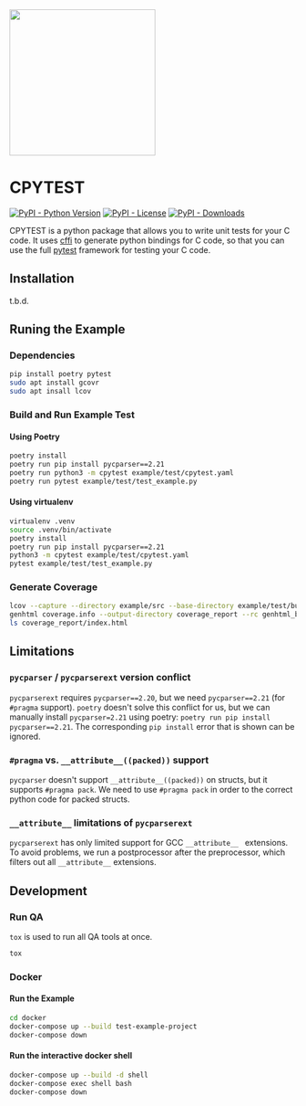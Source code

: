 <img src="assets/cpytest-logo.png" width="256">

# CPYTEST

[![PyPI - Python Version](https://img.shields.io/pypi/pyversions/cpytest)](https://pypi.org/project/cpytest/)
[![PyPI - License](https://img.shields.io/pypi/l/cpytest)](https://pypi.org/project/cpytest/)
[![PyPI - Downloads](https://img.shields.io/pypi/dm/cpytest)](https://pypi.org/project/cpytest/)

CPYTEST is a python package that allows you to write unit tests for your C code. It uses [cffi](https://cffi.readthedocs.io/en/latest/) to generate python bindings for C code, so that you can use the full [pytest](https://docs.pytest.org/en/stable/) framework for testing your C code.

## Installation

t.b.d.


## Runing the Example

### Dependencies

```sh
pip install poetry pytest
sudo apt install gcovr
sudo apt insall lcov
```

### Build and Run Example Test

#### Using Poetry

```sh
poetry install
poetry run pip install pycparser==2.21
poetry run python3 -m cpytest example/test/cpytest.yaml
poetry run pytest example/test/test_example.py
```

#### Using virtualenv

```sh
virtualenv .venv
source .venv/bin/activate
poetry install
poetry run pip install pycparser==2.21
python3 -m cpytest example/test/cpytest.yaml
pytest example/test/test_example.py
```

### Generate Coverage

```sh
lcov --capture --directory example/src --base-directory example/test/build --output-file coverage.info --rc lcov_branch_coverage=1 --no-external
genhtml coverage.info --output-directory coverage_report --rc genhtml_branch_coverage=1
ls coverage_report/index.html
```


## Limitations

### `pycparser` / `pycparserext` version conflict

`pycparserext` requires `pycparser==2.20`, but we need `pycparser==2.21` (for `#pragma` support). `poetry` doesn't solve this conflict for us, but we can manually install `pycparser=2.21` using poetry: `poetry run pip install pycparser==2.21`. The corresponding `pip install` error that is shown can be ignored.

### `#pragma` vs. `__attribute__((packed))` support

`pycparser` doesn't support `__attribute__((packed))` on structs, but it supports `#pragma pack`. We need to use `#pragma pack` in order to the correct python code for packed structs.

### `__attribute__` limitations of `pycparserext`

`pycparserext` has only limited support for GCC `__attribute__ ` extensions. To avoid problems, we run a postprocessor after the preprocessor, which filters out all `__attribute__` extensions.


## Development

### Run QA

`tox` is used to run all QA tools at once.

```sh
tox
```

### Docker

#### Run the Example

```sh
cd docker
docker-compose up --build test-example-project
docker-compose down
```

#### Run the interactive docker shell

```sh
docker-compose up --build -d shell
docker-compose exec shell bash
docker-compose down
```

